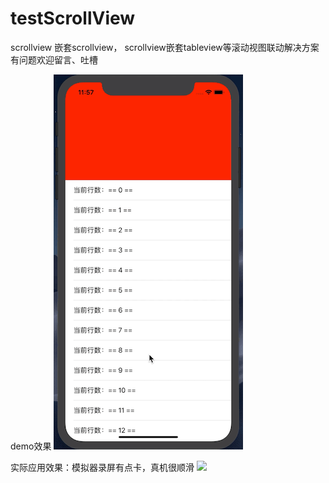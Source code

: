# testScrollView

scrollview 嵌套scrollview， scrollview嵌套tableview等滚动视图联动解决方案
有问题欢迎留言、吐槽

demo效果
![](https://github.com/BlackStarLang/testScrollView/blob/master/git.gif)

实际应用效果：模拟器录屏有点卡，真机很顺滑
![](https://github.com/BlackStarLang/testScrollView/blob/master/%E5%AE%9E%E9%99%85%E5%BA%94%E7%94%A8.gif)
